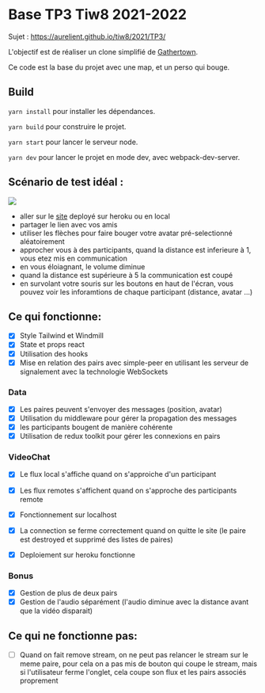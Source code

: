# Base TP3 Tiw8 2021-2022

Sujet : https://aurelient.github.io/tiw8/2021/TP3/

L'objectif est de réaliser un clone simplifié de [Gathertown](https://www.gather.town/).

Ce code est la base du projet avec une map, et un perso qui bouge. 

## Build

`yarn install` pour installer les dépendances.

`yarn build` pour construire le projet.

`yarn start` pour lancer le serveur node.

`yarn dev` pour lancer le projet en mode dev, avec webpack-dev-server. 




## Scénario de test idéal : 
<img src="https://cdn.discordapp.com/attachments/820319024746856509/927677126600179752/Capture_decran_de_2022-01-03_22-36-48.png" />

- aller sur le [site](https://tp3-tiw8.herokuapp.com/) deployé sur heroku ou en local
- partager le lien avec vos amis
- utiliser les flèches pour faire bouger votre avatar pré-selectionné aléatoirement
- approcher vous à des participants, quand la distance est inferieure à 1, vous etez mis en communication
- en vous éloiagnant, le volume diminue
- quand la distance est supérieure à 5 la communication est coupé
- en survolant votre souris sur les boutons en haut de l'écran, vous pouvez voir les inforamtions de chaque participant (distance, avatar ...)

## Ce qui fonctionne: 
- [x] Style Tailwind et Windmill
- [x] State et props react
- [x] Utilisation des hooks
- [x] Mise en relation des pairs avec simple-peer en utilisant les serveur de signalement avec la technologie WebSockets 
### Data

- [x] Les paires peuvent s'envoyer des messages (position, avatar)
- [x] Utilisation du middleware pour gérer la propagation des messages
- [x] les participants bougent de manière cohérente
- [x] Utilisation de redux toolkit pour gérer les connexions en pairs
### VideoChat

- [x] Le flux local s'affiche quand on s'approiche d'un participant
- [x] Les flux remotes s'affichent quand on s'approche des participants remote
- [x] Fonctionnement sur localhost
- [x] La connection se ferme correctement quand on quitte le site (le paire est destroyed et supprimé des listes de paires)


- [x] Deploiement sur heroku fonctionne

### Bonus
- [x] Gestion de plus de deux pairs
- [x] Gestion de l'audio séparément (l'audio diminue avec la distance avant que la vidéo disparait)

## Ce qui ne fonctionne pas:
- [ ] Quand on fait remove stream, on ne peut pas relancer le stream sur le meme paire, pour cela on a pas mis de bouton qui coupe le stream, mais si l'utilisateur ferme l'onglet, cela coupe son flux et les pairs associés proprement


